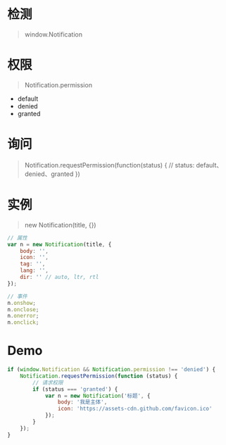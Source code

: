 # 检测

> window.Notification

# 权限

> Notification.permission

-   default
-   denied
-   granted

# 询问

> Notification.requestPermission(function(status) { // status: default、denied、granted })

# 实例

> new Notification(title, {})

```js
// 属性
var n = new Notification(title, {
    body: '',
    icon: '',
    tag: '',
    lang: '',
    dir: '' // auto, ltr, rtl
});

// 事件
n.onshow;
n.onclose;
n.onerror;
n.onclick;
```

# Demo

```js
if (window.Notification && Notification.permission !== 'denied') {
    Notification.requestPermission(function (status) {
        // 请求权限
        if (status === 'granted') {
            var n = new Notification('标题', {
                body: '我是主体',
                icon: 'https://assets-cdn.github.com/favicon.ico'
            });
        }
    });
}
```
